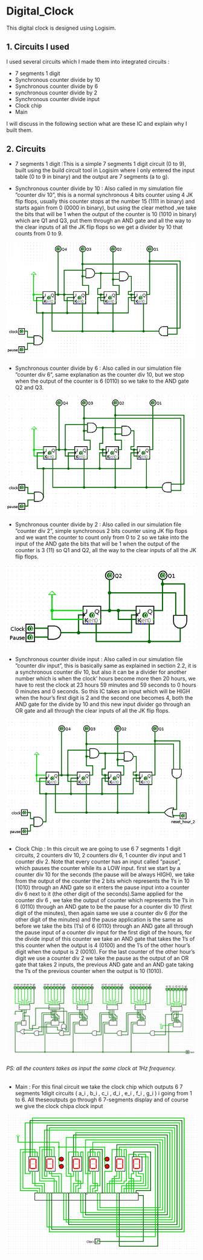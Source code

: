 # Digital_Clock
This digital clock is designed using Logisim.

## 1. Circuits I used

I used several circuits which I made them into integrated circuits :

* 7 segments 1 digit
* Synchronous counter divide by 10
* Synchronous counter divide by 6
* synchronous counter divide by 2
* Synchronous counter divide input
* Clock chip
* Main

I will discuss in the following section what are these IC and explain why
I built them.

## 2. Circuits

* 7 segments 1 digit :This is a simple 7 segments 1 digit circuit (0 to 9), built using the build circuit tool
in Logisim where I only entered the input table (0 to 9 in binary) and the
output are 7 segments (a to g).

* Synchronous counter divide by 10 : Also called in my simulation file ”counter div 10”, this is a normal synchronous
4 bits counter using 4 JK flip flops, usually this counter stops at
the number 15 (1111 in binary) and starts again from 0 (0000 in binary),
but using the clear method ,we take the bits that will be 1 when the output
of the counter is 10 (1010 in binary) which are Q1 and Q3, put them through
an AND gate and all the way to the clear inputs of all the JK flip flops so we
get a divider by 10 that counts from 0 to 9.

![counter_div_10](images/counter_div_10.png)

* Synchronous counter divide by 6 : Also called in our simulation file ”counter div 6”, same explanation as the
counter div 10, but we stop when the output of the counter is 6 (0110) so we
take to the AND gate Q2 and Q3.

![counter_div_6](images/counter_div_6.png)

* Synchronous counter divide by 2 : Also called in our simulation file ”counter div 2”, simple synchronous 2 bits
counter using JK flip flops and we want the counter to count only from 0 to
2 so we take into the input of the AND gate the bits that will be 1 when the
output of the counter is 3 (11) so Q1 and Q2, all the way to the clear inputs
of all the JK flip flops.

![counter_div_2](images/counter_div_2.png)

* Synchronous counter divide input : Also called in our simulation file ”counter div input”, this is basically same
as explained in section 2.2, it is a synchronous counter div 10, but also it
can be a divider for another number which is when the clock’ hours become
more then 20 hours, we have to rest the clock at 23 hours 59 minutes and 59
seconds to 0 hours 0 minutes and 0 seconds. So this IC takes an input which
will be HIGH when the hour’s first digit is 2 and the second one becomes
4, both the AND gate for the divide by 10 and this new input divider go
through an OR gate and all through the clear inputs of all the JK flip flops.

![counter_div_input](images/counter_div_input.png)

* Clock Chip : In this circuit we are going to use 6 7 segments 1 digit circuits, 2 counters
div 10, 2 counters div 6, 1 counter div input and 1 counter div 2. Note
that every counter has an input called ”pause”, which pauses the counter
while its a LOW input. first we start by a counter div 10 for the seconds
(the pause will be always HIGH), we take from the output of the counter
the 2 bits which represents the 1’s in 10 (1010) through an AND gate so it
enters the pause input into a counter div 6 next to it (the other digit of the
seconds).Same applied for the counter div 6 , we take the output of counter
which represents the 1’s in 6 (0110) through an AND gate to be the pause
for a counter div 10 (first digit of the minutes), then again same we use a
counter div 6 (for the other digit of the minutes) and the pause application
is the same as before we take the bits (1’s) of 6 (0110) through an AND gate
all through the pause input of a counter div input for the first digit of the
hours, for the divide input of this counter we take an AND gate that takes
the 1’s of this counter when the output is 4 (0100) and the 1’s of the other
hour’s digit when the output is 2 (0010). For the last counter of the other
hour’s digit we use a counter div 2 we take the pause as the output of an OR
gate that takes 2 inputs, the previous AND gate and an AND gate taking
the 1’s of the previous counter when the output is 10 (1010).

![clock_chip](images/clock_chip.png)

###### PS: all the counters takes as input the same clock at 1Hz frequency.

* Main : For  this  final  circuit  we  take  the  clock  chip  which  outputs  6  7  segments  1digit  circuits  ( a_i , b_i , c_i , d_i , e_i , f_i , g_i )
i  going  from  1  to  6.
All  theseoutputs go through 6 7-segments display and of course we give the clock chipa clock input

![main](images/main.png)
